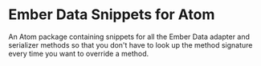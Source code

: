 Ember Data Snippets for Atom
============================

An Atom package containing snippets for all the Ember Data adapter and serializer methods so that you don't have to look up the method signature every time you want to override a method.
